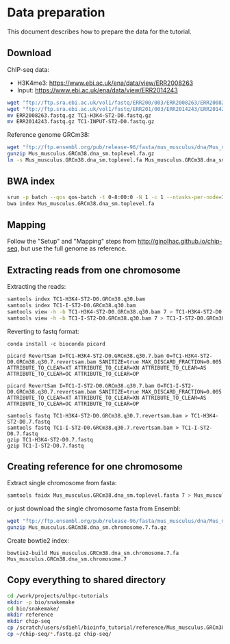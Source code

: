 # Data preparation

This document describes how to prepare the data for the tutorial.



## Download

ChIP-seq data:

* H3K4me3: https://www.ebi.ac.uk/ena/data/view/ERR2008263
* Input: https://www.ebi.ac.uk/ena/data/view/ERR2014243

```bash
wget "ftp://ftp.sra.ebi.ac.uk/vol1/fastq/ERR200/003/ERR2008263/ERR2008263.fastq.gz"
wget "ftp://ftp.sra.ebi.ac.uk/vol1/fastq/ERR201/003/ERR2014243/ERR2014243.fastq.gz"
mv ERR2008263.fastq.gz TC1-H3K4-ST2-D0.fastq.gz
mv ERR2014243.fastq.gz TC1-INPUT-ST2-D0.fastq.gz
```

Reference genome GRCm38:

```bash
wget "ftp://ftp.ensembl.org/pub/release-96/fasta/mus_musculus/dna/Mus_musculus.GRCm38.dna_sm.toplevel.fa.gz"
gunzip Mus_musculus.GRCm38.dna_sm.toplevel.fa.gz
ln -s Mus_musculus.GRCm38.dna_sm.toplevel.fa Mus_musculus.GRCm38.dna_sm.toplevel.fasta
```



## BWA index

```bash
srun -p batch --qos qos-batch -t 0-8:00:0 -N 1 -c 1 --ntasks-per-node=14 --pty bash
bwa index Mus_musculus.GRCm38.dna_sm.toplevel.fa
```



## Mapping

Follow the "Setup" and "Mapping" steps from http://ginolhac.github.io/chip-seq, but use the full genome as reference.



## Extracting reads from one chromosome

Extracting the reads:

```bash
samtools index TC1-H3K4-ST2-D0.GRCm38.q30.bam
samtools index TC1-I-ST2-D0.GRCm38.q30.bam
samtools view -h -b TC1-H3K4-ST2-D0.GRCm38.q30.bam 7 > TC1-H3K4-ST2-D0.GRCm38.q30.7.bam
samtools view -h -b TC1-I-ST2-D0.GRCm38.q30.bam 7 > TC1-I-ST2-D0.GRCm38.q30.7.bam
```

Reverting to fastq format:

```
conda install -c bioconda picard

picard RevertSam I=TC1-H3K4-ST2-D0.GRCm38.q30.7.bam O=TC1-H3K4-ST2-D0.GRCm38.q30.7.revertsam.bam SANITIZE=true MAX_DISCARD_FRACTION=0.005 ATTRIBUTE_TO_CLEAR=XT ATTRIBUTE_TO_CLEAR=XN ATTRIBUTE_TO_CLEAR=AS ATTRIBUTE_TO_CLEAR=OC ATTRIBUTE_TO_CLEAR=OP

picard RevertSam I=TC1-I-ST2-D0.GRCm38.q30.7.bam O=TC1-I-ST2-D0.GRCm38.q30.7.revertsam.bam SANITIZE=true MAX_DISCARD_FRACTION=0.005 ATTRIBUTE_TO_CLEAR=XT ATTRIBUTE_TO_CLEAR=XN ATTRIBUTE_TO_CLEAR=AS ATTRIBUTE_TO_CLEAR=OC ATTRIBUTE_TO_CLEAR=OP

samtools fastq TC1-H3K4-ST2-D0.GRCm38.q30.7.revertsam.bam > TC1-H3K4-ST2-D0.7.fastq
samtools fastq TC1-I-ST2-D0.GRCm38.q30.7.revertsam.bam > TC1-I-ST2-D0.7.fastq
gzip TC1-H3K4-ST2-D0.7.fastq
gzip TC1-I-ST2-D0.7.fastq
```



## Creating reference for one chromosome

Extract single chromosome from fasta:

```bash
samtools faidx Mus_musculus.GRCm38.dna_sm.toplevel.fasta 7 > Mus_musculus.GRCm38.dna_sm.chromosome.7.fa
```

or just download the single chromosome fasta from Ensembl:

```bash
wget "ftp://ftp.ensembl.org/pub/release-96/fasta/mus_musculus/dna/Mus_musculus.GRCm38.dna_sm.chromosome.7.fa.gz"
gunzip Mus_musculus.GRCm38.dna_sm.chromosome.7.fa.gz
```

Create bowtie2 index:

```
bowtie2-build Mus_musculus.GRCm38.dna_sm.chromosome.7.fa Mus_musculus.GRCm38.dna_sm.chromosome.7
```



## Copy everything to shared directory

```bash
cd /work/projects/ulhpc-tutorials
mkdir -p bio/snakemake
cd bio/snakemake/
mkdir reference
mkdir chip-seq
cp /scratch/users/sdiehl/bioinfo_tutorial/reference/Mus_musculus.GRCm38.dna_sm.chromosome.7.fa* reference/
cp ~/chip-seq/*.fastq.gz chip-seq/
```

